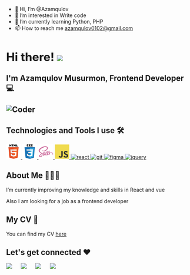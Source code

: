 - 👋 Hi, I’m @Azamqulov
- 👀 I’m interested in Write code
- 🌱 I’m currently learning Python, PHP
- 📫 How to reach me azamqulov0102@gmail.com

<!---
Azamqulov/Azamqulov is a ✨ special ✨ repository because its `README.md` (this file) appears on your GitHub profile.
You can click the Preview link to take a look at your changes.
--->
<h2 align="left">
 <div>
    <h2>Hi there! <img src="https://media.giphy.com/media/mGcNjsfWAjY5AEZNw6/giphy.gif" width="50"></h2>
    I'm Azamqulov Musurmon, Frontend Developer 💻
    <br>
    <br>
    <img src="./coder.gif" alt="Coder" width="350">
 </div>
</h2> 
<h2 align="left">Technologies and Tools I use 🛠</h2>
<p align="left"  height="80">
    <a href="https://www.w3.org/html/" target="_blank"> <img src="https://raw.githubusercontent.com/devicons/devicon/master/icons/html5/html5-original-wordmark.svg" alt="html5" width="40" height="40"/> </a>
    <a href="https://www.w3schools.com/css/" target="_blank"> <img src="https://raw.githubusercontent.com/devicons/devicon/master/icons/css3/css3-original-wordmark.svg" alt="css3" width="40" height="40"/> </a>
    <a href="https://sass-lang.com" target="_blank"> <img src="https://raw.githubusercontent.com/devicons/devicon/master/icons/sass/sass-original.svg" alt="sass" width="40" height="40"/> </a>
    <a href="https://developer.mozilla.org/en-US/docs/Web/JavaScript" target="_blank"> <img src="https://raw.githubusercontent.com/devicons/devicon/master/icons/javascript/javascript-original.svg" alt="javascript" width="40" height="40"/> </a>
    <a href="https://reactjs.org/" target="_blank"> <img src="https://upload.wikimedia.org/wikipedia/commons/thumb/9/95/Vue.js_Logo_2.svg/1200px-Vue.js_Logo_2.svg.png" alt="react" width="40" height="40"/> </a>
    <a href="https://git-scm.com/" target="_blank"> <img src="https://www.vectorlogo.zone/logos/git-scm/git-scm-icon.svg" alt="git" width="40" height="40"/> </a>
    <a href="https://www.figma.com/design/" target="_blank"> <img src="https://www.vectorlogo.zone/logos/figma/figma-icon.svg" alt="figma" width="40" height="40"/> </a>
    <a href="https://jquery.com/" target="_blank"> <img src="https://raw.githubusercontent.com/vorillaz/devicons/master/!SVG/jquery_logo.svg" alt="jquery" width="40" height="40"/> </a>
    </p>

<h2 align="left">About Me 👨🏻‍💻</h2>

<p>I’m currently improving my knowledge and skills in React and vue</p>
<p>Also I am looking for a job as a frontend developer</p>

<h2 align="left">My CV 📄</h2>

<p>You can find my CV <a  href="https://github.com/Azamqulov/my-resume/blob/f3f593c8b657f7b63139d9d9b1316392140d36bc/my%20resume.pdf">here</a></p>

<h2 align="left">Let's get connected ❤️</h2>

<a href="mailto:azamqulovmusurmon@gmail.com" target="_blank"><img height="30" src="https://www.vectorlogo.zone/logos/gmail/gmail-icon.svg"></a>&nbsp;&nbsp;&nbsp;&nbsp;&nbsp;
<a href="https://www.linkedin.com/in/musurmon-azamqulov-9b6000326" target="_blank"><img height="30" src="https://www.vectorlogo.zone/logos/linkedin/linkedin-icon.svg"></a>&nbsp;&nbsp;&nbsp;&nbsp;&nbsp;
<a href="https://www.instagram.com/@azamqulov_1/" target="_blank"><img height="30" src="https://www.vectorlogo.zone/logos/instagram/instagram-icon.svg"></a>&nbsp;&nbsp;&nbsp;&nbsp;&nbsp;
<a href="https://www.figma.com/@azamqulov" target="_blank"><img height="30" src="https://www.vectorlogo.zone/logos/figma/figma-icon.svg"></a>
